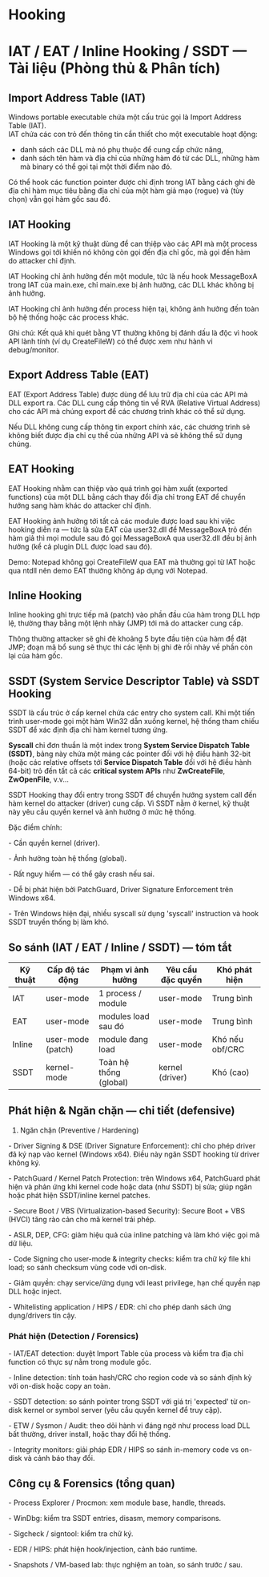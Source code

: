 # Hooking
# IAT / EAT / Inline Hooking / SSDT — Tài liệu (Phòng thủ & Phân tích)

## Import Address Table (IAT)

Windows portable executable chứa một cấu trúc gọi là Import Address Table (IAT).  
IAT chứa các con trỏ đến thông tin cần thiết cho một executable hoạt động:

- danh sách các DLL mà nó phụ thuộc để cung cấp chức năng,
- danh sách tên hàm và địa chỉ của những hàm đó từ các DLL, những hàm mà binary có thể gọi tại một thời điểm nào đó.

Có thể hook các function pointer được chỉ định trong IAT bằng cách ghi đè địa chỉ hàm mục tiêu bằng địa chỉ của một hàm giả mạo (rogue) và (tùy chọn) vẫn gọi hàm gốc sau đó.

## IAT Hooking

IAT Hooking là một kỹ thuật dùng để can thiệp vào các API mà một process Windows gọi tới khiến nó không còn gọi đến địa chỉ gốc, mà gọi đến hàm do attacker chỉ định.

IAT Hooking chỉ ảnh hưởng đến một module, tức là nếu hook MessageBoxA trong IAT của main.exe, chỉ main.exe bị ảnh hưởng, các DLL khác không bị ảnh hưởng.

IAT Hooking chỉ ảnh hưởng đến process hiện tại, không ảnh hưởng đến toàn bộ hệ thống hoặc các process khác.

Ghi chú: Kết quả khi quét bằng VT thường không bị đánh dấu là độc vì hook API lành tính (ví dụ CreateFileW) có thể được xem như hành vi debug/monitor.



## Export Address Table (EAT)

EAT (Export Address Table) được dùng để lưu trữ địa chỉ của các API mà DLL export ra. Các DLL cung cấp thông tin về RVA (Relative Virtual Address) cho các API mà chúng export để các chương trình khác có thể sử dụng.

Nếu DLL không cung cấp thông tin export chính xác, các chương trình sẽ không biết được địa chỉ cụ thể của những API và sẽ không thể sử dụng chúng.

## EAT Hooking

EAT Hooking nhằm can thiệp vào quá trình gọi hàm xuất (exported functions) của một DLL bằng cách thay đổi địa chỉ trong EAT để chuyển hướng sang hàm khác do attacker chỉ định.

EAT Hooking ảnh hưởng tới tất cả các module được load sau khi việc hooking diễn ra — tức là sửa EAT của user32.dll để MessageBoxA trỏ đến hàm giả thì mọi module sau đó gọi MessageBoxA qua user32.dll đều bị ảnh hưởng (kể cả plugin DLL được load sau đó).

Demo: Notepad không gọi CreateFileW qua EAT mà thường gọi từ IAT hoặc qua ntdll nên demo EAT thường không áp dụng với Notepad.



## Inline Hooking

Inline hooking ghi trực tiếp mã (patch) vào phần đầu của hàm trong DLL hợp lệ, thường thay bằng một lệnh nhảy (JMP) tới mã do attacker cung cấp.

Thông thường attacker sẽ ghi đè khoảng 5 byte đầu tiên của hàm để đặt JMP; đoạn mã bổ sung sẽ thực thi các lệnh bị ghi đè rồi nhảy về phần còn lại của hàm gốc.



## SSDT (System Service Descriptor Table) và SSDT Hooking

SSDT là cấu trúc ở cấp kernel chứa các entry cho system call. Khi một tiến trình user-mode gọi một hàm Win32 dẫn xuống kernel, hệ thống tham chiếu SSDT để xác định địa chỉ hàm kernel tương ứng.

**Syscall** chỉ đơn thuần là một index trong **System Service Dispatch Table (SSDT)**, bảng này chứa một mảng các pointer đối với hệ điều hành 32-bit (hoặc các relative offsets tới **Service Dispatch Table** đối với hệ điều hành 64-bit) trỏ đến tất cả các **critical system APIs** như **ZwCreateFile**, **ZwOpenFile**, v.v...



SSDT Hooking thay đổi entry trong SSDT để chuyển hướng system call đến hàm kernel do attacker (driver) cung cấp. Vì SSDT nằm ở kernel, kỹ thuật này yêu cầu quyền kernel và ảnh hưởng ở mức hệ thống.

Đặc điểm chính:

\- Cần quyền kernel (driver).

\- Ảnh hưởng toàn hệ thống (global).

\- Rất nguy hiểm — có thể gây crash nếu sai.

\- Dễ bị phát hiện bởi PatchGuard, Driver Signature Enforcement trên Windows x64.

\- Trên Windows hiện đại, nhiều syscall sử dụng 'syscall' instruction và hook SSDT truyền thống bị làm khó.


## So sánh (IAT / EAT / Inline / SSDT) — tóm tắt

| Kỹ thuật | Cấp độ tác động | Phạm vi ảnh hưởng | Yêu cầu đặc quyền | Khó phát hiện |
| --- | --- | --- | --- | --- |
| IAT | user-mode | 1 process / module | user-mode | Trung bình |
| EAT | user-mode | modules load sau đó | user-mode | Trung bình |
| Inline | user-mode (patch) | module đang load | user-mode | Khó nếu obf/CRC |
| SSDT | kernel-mode | Toàn hệ thống (global) | kernel (driver) | Khó (cao) |

## Phát hiện & Ngăn chặn — chi tiết (defensive)

1) Ngăn chặn (Preventive / Hardening)

\- Driver Signing & DSE (Driver Signature Enforcement): chỉ cho phép driver đã ký nạp vào kernel (Windows x64). Điều này ngăn SSDT hooking từ driver không ký.

\- PatchGuard / Kernel Patch Protection: trên Windows x64, PatchGuard phát hiện và phản ứng khi kernel code hoặc data (như SSDT) bị sửa; giúp ngăn hoặc phát hiện SSDT/inline kernel patches.

\- Secure Boot / VBS (Virtualization-based Security): Secure Boot + VBS (HVCI) tăng rào cản cho mã kernel trái phép.

\- ASLR, DEP, CFG: giảm hiệu quả của inline patching và làm khó việc gọi mã dữ liệu.

\- Code Signing cho user-mode & integrity checks: kiểm tra chữ ký file khi load; so sánh checksum vùng code với on-disk.

\- Giảm quyền: chạy service/ứng dụng với least privilege, hạn chế quyền nạp DLL hoặc inject.

\- Whitelisting application / HIPS / EDR: chỉ cho phép danh sách ứng dụng/drivers tin cậy.

### Phát hiện (Detection / Forensics)

\- IAT/EAT detection: duyệt Import Table của process và kiểm tra địa chỉ function có thực sự nằm trong module gốc.

\- Inline detection: tính toán hash/CRC cho region code và so sánh định kỳ với on-disk hoặc copy an toàn.

\- SSDT detection: so sánh pointer trong SSDT với giá trị 'expected' từ on-disk kernel or symbol server (yêu cầu quyền kernel để truy cập).

\- ETW / Sysmon / Audit: theo dõi hành vi đáng ngờ như process load DLL bất thường, driver install, hoặc thay đổi hệ thống.

\- Integrity monitors: giải pháp EDR / HIPS so sánh in-memory code vs on-disk và cảnh báo thay đổi.

## Công cụ & Forensics (tổng quan)

\- Process Explorer / Procmon: xem module base, handle, threads.

\- WinDbg: kiểm tra SSDT entries, disasm, memory comparisons.

\- Sigcheck / signtool: kiểm tra chữ ký.

\- EDR / HIPS: phát hiện hook/injection, cảnh báo runtime.

\- Snapshots / VM-based lab: thực nghiệm an toàn, so sánh trước / sau.
